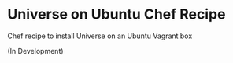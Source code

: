 # Universe on Ubuntu Chef Recipe
Chef recipe to install Universe on an Ubuntu Vagrant box  

(In Development)

